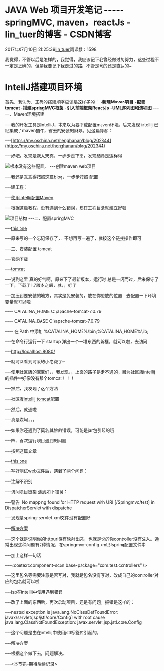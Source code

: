 
# JAVA Web 项目开发笔记 ----- springMVC, maven，reactJs - lin_tuer的博客 - CSDN博客


2017年07月10日 21:25:39[lin_tuer](https://me.csdn.net/lin_tuer)阅读数：1598


我觉得，不管以后是怎样的，我觉得，我应该记下我曾经做过的努力，这些过程不一定是正确的，但是我要记下我走过的路，不管是弯的还是直达的~
# InteliJ搭建项目环境
首先，我认为，正确的搭建顺序应该是这样子的：
-**新建Maven项目**
-**配置tomcat**
-**搭建springMVC框架**
-**引入前端框架ReactJs**
-**UML序列图和流程图**
---一、Maven环境搭建

---我的开发工具是intelliJ，本来以为要下载配置maven环境，后来发现 intellij 已经集成了maven插件，省去的安装的麻烦。见这篇博客：

---[https://my.oschina.net/henghanan/blog/202344](https://my.oschina.net/henghanan/blog/202344)

---好吧，发现是我太天真，一步步走下来，发现结局是这样得，

![根本没有这些配置，](https://img-blog.csdn.net/20170710084003876?watermark/2/text/aHR0cDovL2Jsb2cuY3Nkbi5uZXQvbGluX3R1ZXI=/font/5a6L5L2T/fontsize/400/fill/I0JBQkFCMA==/dissolve/70/gravity/SouthEast)
---创建maven web项目

---我还是乖乖得按照这篇blog，一步步按照 配置

---建工程：

---[使用Intellij配置Maven](http://blog.csdn.net/qq_32588349/article/details/51461182)

---根据这篇教程，没有遇到什么错误，现在工程目录就建立好啦

![项目结构](https://img-blog.csdn.net/20170710093428516?watermark/2/text/aHR0cDovL2Jsb2cuY3Nkbi5uZXQvbGluX3R1ZXI=/font/5a6L5L2T/fontsize/400/fill/I0JBQkFCMA==/dissolve/70/gravity/SouthEast)
---二、配置springMVC

---[this one](http://www.cnblogs.com/qixiaoyizhan/p/5819392.html)

---原来写的一个忘记保存了，，不想再写一遍了，就按这个链接操作即可

---三、安装配置 tomcat

---官网下载

---[tomcat](http://tomcat.apache.org/download-70.cgi)

---说到这里 真的好气啊，原来下了最新版本，运行时 总是一闪而过，后来保守了一下，下载了1.7版本之后，就，，好了


---加压到要安装的地方，其实是免安装的，放在你想放的位置，去配置一下环境变量就可以啦

---- CATALINA_HOME C:\apache-tomcat-7.0.79

---- CATALINA_BASE C:\apache-tomcat-7.0.79

---- 在 Path 中添加 %CATALINA_HOME%\bin;%CATALINA_HOME%\lib;


---在命令行运行一下 startup 弹出一个一堆东西的新框，就可以啦，去访问

---[http://localhost:8080/](http://localhost:8080/)

---就可以看到可爱的小老虎了~


---使用社区版的宝宝们，，我发现，，上面的路子是走不通的，因为社区版intellij的插件中好像没有那个tomcat！！！

---然后，我发现了这个方法

---[社区版intellij tomcat配置](http://blog.csdn.net/u012364631/article/details/47682011)

---然后，就通啦

---真是坎坷，，，

---如果你还遇到了莫名其妙的错误，可能是jar包引起的哦

---四、首次运行项目遇到的问题

---按照这篇文章

---[this one](http://www.cnblogs.com/qixiaoyizhan/p/5819392.html)

---写好测试web文件后，遇到了两个问题：

---注解不识别

---访问项目链接 遇到如下错误：

---警告: No mapping found for HTTP request with URI [/Springmvc/test] in DispatcherServlet with dispatche

---发现是spring-servlet.xml文件没有配置好

---[解决方案](http://blog.csdn.net/u011410529/article/details/44731965)

---这个就是说明你的httpurl没有映射出来，也就是说的你controller没有注入。通常出现这种问题有2种情况，在springmvc-config.xml即spring配置文件中

---加上这样一句话

---<context:component-scan base-package="com.test.controllers" />

---这里包名等需要注意是否写对，我就是包名没有写对，改成自己的controller对应的包名就可以啦


---jsp在intellij中使用遇到错误

---改了上面的东西后，再次启动项目，还是有问题，报错是这样的：

---nested exception is java.lang.NoClassDefFoundError: javax/servlet/jsp/jstl/core/Config] with root cause java.lang.ClassNotFoundException: javax.servlet.jsp.jstl.core.Config

---这个问题是由在intellij中使用jstl标签库引起的，

---[解决方案](http://www.cnblogs.com/junhuawang/p/6953177.html)

---根据这个做下去，问题解决。


---<本节完–期待后续记录>


